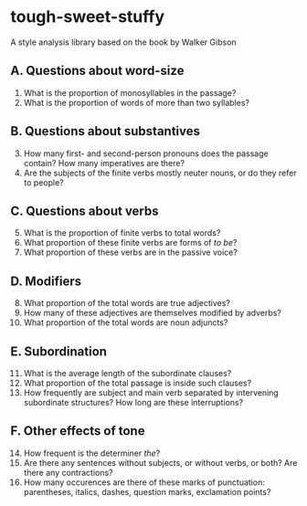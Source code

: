 # tough-sweet-stuffy

A style analysis library based on the book by Walker Gibson

## A. Questions about word-size

1. What is the proportion of monosyllables in the passage?
2. What is the proportion of words of more than two syllables?

## B. Questions about substantives

3. How many first- and second-person pronouns does the passage contain? How many imperatives are there?
4. Are the subjects of the finite verbs mostly neuter nouns, or do they refer to people?

## C. Questions about verbs

5. What is the proportion of finite verbs to total words?
6. What proportion of these finite verbs are forms of _to be_?
7. What proportion of these verbs are in the passive voice?

## D. Modifiers

8. What proportion of the total words are true adjectives?
9. How many of these adjectives are themselves modified by adverbs?
10. What proportion of the total words are noun adjuncts?

## E. Subordination

11. What is the average length of the subordinate clauses?
12. What proportion of the total passage is inside such clauses?
13. How frequently are subject and main verb separated by intervening subordinate structures? How long are these interruptions?

## F. Other effects of tone

14. How frequent is the determiner _the_?
15. Are there any sentences without subjects, or without verbs, or both? Are there any contractions?
16. How many occurences are there of these marks of punctuation: parentheses, italics, dashes, question marks, exclamation points?


